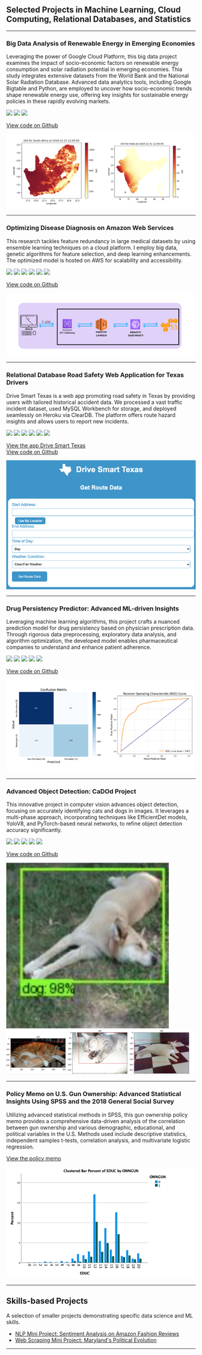 ## Selected Projects in Machine Learning, Cloud Computing, Relational Databases, and Statistics

---
### Big Data Analysis of Renewable Energy in Emerging Economies

Leveraging the power of Google Cloud Platform, this big data project examines the impact of socio-economic factors on renewable energy consumption and solar radiation potential in emerging economies. Thia study integrates extensive datasets from the World Bank and the National Solar Radiation Database. Advanced data analytics tools, including Google Bigtable and Python, are employed to uncover how socio-economic trends shape renewable energy use, offering key insights for sustainable energy policies in these rapidly evolving markets.

[![](https://img.shields.io/badge/Google_Cloud-white?logo=google-cloud)](#)
[![](https://img.shields.io/badge/Python-white?logo=Python)](#)
[![](https://img.shields.io/badge/Jupyter%20Notebook-white?logo=jupyter)](#) 

[View code on Github](https://github.com/julia-donato/Big-Data-Renewable-Energy/tree/main)

<img src="images/GHI.png?raw=true"/>

---
### Optimizing Disease Diagnosis on Amazon Web Services

This research tackles feature redundancy in large medical datasets by using ensemble learning techniques on a cloud platform. I employ big data, genetic algorithms for feature selection, and deep learning enhancements. The optimized model is hosted on AWS for scalability and accessibility.

[![](https://img.shields.io/badge/Python-white?logo=Python)](#) 
[![](https://img.shields.io/badge/AWS-white?logo=amazonaws&logoColor=%23232F3E)](#) 
[![](https://img.shields.io/badge/Apache%20Spark-white?logo=apachespark)](#) 
[![](https://img.shields.io/badge/Jupyter%20Notebook-white?logo=jupyter)](#) 
[![](https://img.shields.io/badge/Flask-white?logo=flask&logoColor=%23000000)](#) 
[![](https://img.shields.io/badge/Heroku-white?logo=heroku&logoColor=%23430098)](#) 

[View code on Github](https://github.com/julia-donato/FinalProjectCC)

<img src="images/pipeline.png?raw=true"/>

---
### Relational Database Road Safety Web Application for Texas Drivers

Drive Smart Texas is a web app promoting road safety in Texas by providing users with tailored historical accident data. We processed a vast traffic incident dataset, used MySQL Workbench for storage, and deployed seamlessly on Heroku via ClearDB. The platform offers route hazard insights and allows users to report new incidents.

[![](https://img.shields.io/badge/MySQL-white?logo=mysql&logoColor=%234479A1)](#)
[![](https://img.shields.io/badge/Google%20Maps-white?logo=google-maps&logoColor=%234285F4)](#)
[![](https://img.shields.io/badge/Python-white?logo=Python)](#) 
[![](https://img.shields.io/badge/Jupyter%20Notebook-white?logo=jupyter)](#)
[![](https://img.shields.io/badge/Flask-white?logo=flask&logoColor=%23000000)](#) 
[![](https://img.shields.io/badge/Heroku-white?logo=heroku&logoColor=%23430098)](#) 

[View the app Drive Smart Texas](https://drive-smart-texas-498e9b25a4c3.herokuapp.com/)  
[View code on Github](https://github.com/julia-donato/Database-Project)

<img src="images/drive_smart.png?raw=true"/>

---
### Drug Persistency Predictor: Advanced ML-driven Insights

Leveraging machine learning algorithms, this project crafts a nuanced prediction model for drug persistency based on physician prescription data. Through rigorous data preprocessing, exploratory data analysis, and algorithm optimization, the developed model enables pharmaceutical companies to understand and enhance patient adherence.

[![](https://img.shields.io/badge/Python-white?logo=Python)](#) 
[![](https://img.shields.io/badge/Jupyter%20Notebook-white?logo=jupyter)](#)
[![](https://img.shields.io/badge/AdaBoost-white?logo=adaboost)](#) 
[![](https://img.shields.io/badge/Flask-white?logo=flask&logoColor=%23000000)](#) 
[![](https://img.shields.io/badge/Heroku-white?logo=heroku&logoColor=%23430098)](#) 

[View code on Github](https://github.com/julia-donato/Drug-Persistency-App/tree/main)

<img src="images/ml.png?raw=true"/>

---
### Advanced Object Detection: CaDOd Project

This innovative project in computer vision advances object detection, focusing on accurately identifying cats and dogs in images. It leverages a multi-phase approach, incorporating techniques like EfficientDet models, YoloV8, and PyTorch-based neural networks, to refine object detection accuracy significantly.

[![](https://img.shields.io/badge/Python-white?logo=Python)](#) 
[![](https://img.shields.io/badge/PyTorch-EE4C2C?style=flat&logo=pytorch&logoColor=white)](#)
[![](https://img.shields.io/badge/TensorFlow-FF6F00?style=flat&logo=tensorflow&logoColor=white)](#)
[![](https://img.shields.io/badge/Keras-D00000?style=flat&logo=keras&logoColor=white)](#)
[![](https://img.shields.io/badge/Google_Colab-F9AB00?style=flat&logo=googlecolab&color=525252)](#)

[View code on Github](https://github.com/julia-donato/object-recognition/tree/main)

<img src="images/dog.png?raw=true"/>
<img src="images/cat.png?raw=true"/>

---
### Policy Memo on U.S. Gun Ownership: Advanced Statistical Insights Using SPSS and the 2018 General Social Survey

Utilizing advanced statistical methods in SPSS, this gun ownership policy memo provides a comprehensive data-driven analysis of the correlation between gun ownership and various demographic, educational, and political variables in the U.S. Methods used include descriptive statistics, independent samples t-tests, correlation analysis, and multivariate logistic regression.


[View the policy memo](./pdf/Policy_Memo.pdf)

<img src="images/policy.png?raw=true"/>

---
## Skills-based Projects

A selection of smaller projects demonstrating specific data science and ML skills.

- [NLP Mini Project: Sentiment Analysis on Amazon Fashion Reviews](https://github.com/julia-donato/NLP-sentiment-analysis/tree/main)
- [Web Scraping Mini Project: Maryland's Political Evolution](https://github.com/julia-donato/WebScraping-Mini-Project/tree/main)

---
